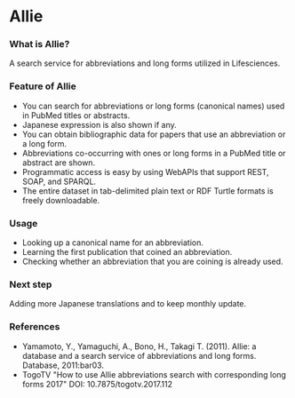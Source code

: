 # Allie
### What is Allie?
A search service for abbreviations and long forms utilized in Lifesciences.

### Feature of Allie

* You can search for abbreviations or long forms (canonical names) used in PubMed titles or abstracts.
* Japanese expression is also shown if any.
* You can obtain bibliographic data for papers that use an abbreviation or a long form.
* Abbreviations co-occurring with ones or long forms in a PubMed title or abstract are shown.
* Programmatic access is easy by using WebAPIs that support REST, SOAP, and SPARQL.
* The entire dataset in tab-delimited plain text or RDF Turtle formats is freely downloadable.

### Usage

* Looking up a canonical name for an abbreviation.
* Learning the first publication that coined an abbreviation.
* Checking whether an abbreviation that you are coining is already used.

### Next step

Adding more Japanese translations and to keep monthly update.

### References

* Yamamoto, Y., Yamaguchi, A., Bono, H., Takagi T. (2011). Allie: a database and a search service of abbreviations and long forms. Database, 2011:bar03.
* TogoTV "How to use Allie abbreviations search with corresponding long forms 2017" DOI: 10.7875/togotv.2017.112
